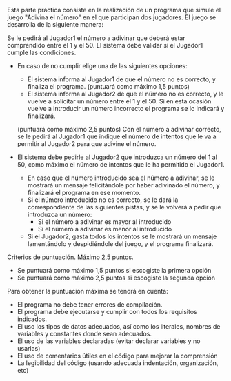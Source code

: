 Esta parte práctica consiste en la realización de un programa que simule el
juego "Adivina el número" en el que participan dos jugadores. El juego se
desarrolla de la siguiente manera:

Se le pedirá al Jugador1 el número a adivinar que deberá estar comprendido entre el 1 y el 50. El sistema debe validar si el Jugador1 cumple las condiciones.
- En caso de no cumplir elige una de las siguientes opciones:
    - El sistema informa al Jugador1 de que el número no es correcto, y finaliza el programa. (puntuará como máximo 1,5 puntos)
    - El sistema informa al Jugador2 de que el número no es correcto, y le vuelve a solicitar un número entre el 1 y el 50. Si en esta ocasión vuelve a introducir un número incorrecto el programa se lo indicará y finalizará.

    (puntuará como máximo 2,5 puntos)
    Con el número a adivinar correcto, se le pedirá al Jugador1 que indique el número de intentos que le va a permitir al Jugador2 para que adivine el número.

- El sistema debe pedirle al Jugador2 que introduzca un número del 1 al 50, como máximo el número de intentos que le ha permitido el Jugador1.
    - En caso que el número introducido sea el número a adivinar, se le mostrará un mensaje felicitándole por haber adivinado el número, y finalizará el programa en ese momento.
    - Si el número introducido no es correcto, se le dará la correspondiente de las siguientes pistas, y se le volverá a pedir que introduzca un número:
        - Si el número a adivinar es mayor al introducido
        - Si el número a adivinar es menor al introducido
    - Si el Jugador2, gasta todos los intentos se le mostrará un mensaje lamentándolo y despidiéndole del juego, y el programa finalizará.


Criterios de puntuación. Máximo 2,5 puntos.
- Se puntuará como máximo 1,5 puntos si escogiste la primera opción
- Se puntuará como máximo 2,5 puntos si escogiste la segunda opción

Para obtener la puntuación máxima se tendrá en cuenta:
- El programa no debe tener errores de compilación.
- El programa debe ejecutarse y cumplir con todos los requisitos indicados.
- El uso los tipos de datos adecuados, así como los literales, nombres de variables y constantes donde sean adecuados. 
- El uso de las variables declaradas (evitar declarar variables y no usarlas)
- El uso de comentarios útiles en el código para mejorar la comprensión
- La legibilidad del código (usando adecuada indentación, organización, etc)